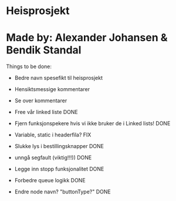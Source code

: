 # Heisprosjekt
# Made by: Alexander Johansen & Bendik Standal


Things to be done:


- Bedre navn spesefikt til heisprosjekt
- Hensiktsmessige kommentarer
- Se over kommentarer



- Free vår linked liste DONE
- Fjern funksjonspekere hvis vi ikke bruker de i Linked lists! DONE
- Variable, static i headerfila? FIX
- Slukke lys i bestillingsknapper DONE
- unngå segfault (viktig!!!)) DONE
- Legge inn stopp funksjonalitet DONE
- Forbedre queue logikk DONE
- Endre node navn? "buttonType?" DONE
